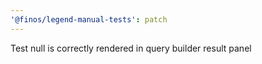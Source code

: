 ```yaml
---
'@finos/legend-manual-tests': patch
---
```


Test null is correctly rendered in query builder result panel
